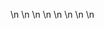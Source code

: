 

















































\n
\n
\n
\n
\n
\n
\n
\n






































































































































































































































